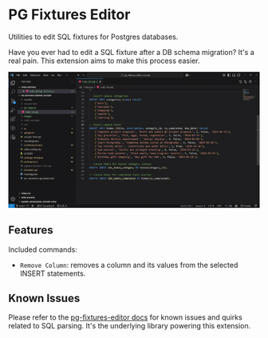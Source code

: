# PG Fixtures Editor

Utilities to edit SQL fixtures for Postgres databases.

Have you ever had to edit a SQL fixture after a DB schema migration? It's a real pain.
This extension aims to make this process easier.

![Remove column](./images/demo.gif)

## Features

Included commands:

- `Remove Column`: removes a column and its values from the selected INSERT statements.

## Known Issues

Please refer to the [pg-fixtures-editor docs](https://www.npmjs.com/package/pg-fixtures-editor) for known issues and quirks related to SQL parsing. It's the underlying library powering this extension.

